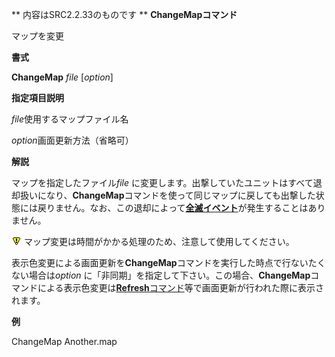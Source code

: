 ** 内容はSRC2.2.33のものです **
**ChangeMapコマンド**

マップを変更

**書式**

**ChangeMap** *file* [*option*]

**指定項目説明**

*file*使用するマップファイル名

*option*画面更新方法（省略可）

**解説**

マップを指定したファイル*file* に変更します。出撃していたユニットはすべて退却扱いになり、**ChangeMap**コマンドを使って同じマップに戻しても出撃した状態には戻りません。なお、この退却によって[**全滅イベント**](全滅イベント.md)が発生することはありません。

![](../images/bm0.gif) マップ変更は時間がかかる処理のため、注意して使用してください。

表示色変更による画面更新を**ChangeMap**コマンドを実行した時点で行ないたくない場合は*option* に「非同期」を指定して下さい。この場合、**ChangeMap**コマンドによる表示色変更は[**Refresh**コマンド](Refreshコマンド.md)等で画面更新が行われた際に表示されます。

**例**

ChangeMap Another.map
